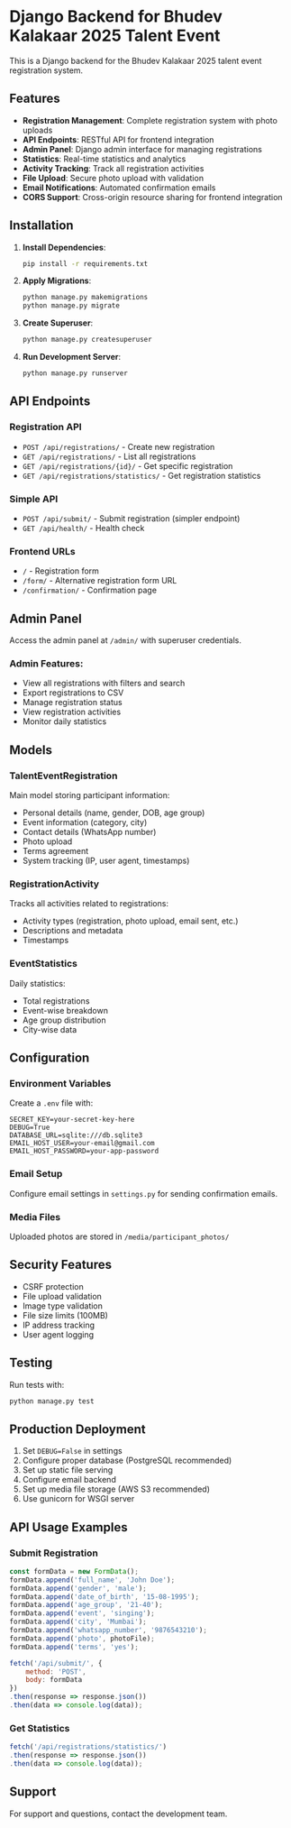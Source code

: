 # Django Backend for Bhudev Kalakaar 2025 Talent Event

This is a Django backend for the Bhudev Kalakaar 2025 talent event registration system.

## Features

- **Registration Management**: Complete registration system with photo uploads
- **API Endpoints**: RESTful API for frontend integration
- **Admin Panel**: Django admin interface for managing registrations
- **Statistics**: Real-time statistics and analytics
- **Activity Tracking**: Track all registration activities
- **File Upload**: Secure photo upload with validation
- **Email Notifications**: Automated confirmation emails
- **CORS Support**: Cross-origin resource sharing for frontend integration

## Installation

1. **Install Dependencies**:
   ```bash
   pip install -r requirements.txt
   ```

2. **Apply Migrations**:
   ```bash
   python manage.py makemigrations
   python manage.py migrate
   ```

3. **Create Superuser**:
   ```bash
   python manage.py createsuperuser
   ```

4. **Run Development Server**:
   ```bash
   python manage.py runserver
   ```

## API Endpoints

### Registration API
- `POST /api/registrations/` - Create new registration
- `GET /api/registrations/` - List all registrations
- `GET /api/registrations/{id}/` - Get specific registration
- `GET /api/registrations/statistics/` - Get registration statistics

### Simple API
- `POST /api/submit/` - Submit registration (simpler endpoint)
- `GET /api/health/` - Health check

### Frontend URLs
- `/` - Registration form
- `/form/` - Alternative registration form URL
- `/confirmation/` - Confirmation page

## Admin Panel

Access the admin panel at `/admin/` with superuser credentials.

### Admin Features:
- View all registrations with filters and search
- Export registrations to CSV
- Manage registration status
- View registration activities
- Monitor daily statistics

## Models

### TalentEventRegistration
Main model storing participant information:
- Personal details (name, gender, DOB, age group)
- Event information (category, city)
- Contact details (WhatsApp number)
- Photo upload
- Terms agreement
- System tracking (IP, user agent, timestamps)

### RegistrationActivity
Tracks all activities related to registrations:
- Activity types (registration, photo upload, email sent, etc.)
- Descriptions and metadata
- Timestamps

### EventStatistics
Daily statistics:
- Total registrations
- Event-wise breakdown
- Age group distribution
- City-wise data

## Configuration

### Environment Variables
Create a `.env` file with:
```
SECRET_KEY=your-secret-key-here
DEBUG=True
DATABASE_URL=sqlite:///db.sqlite3
EMAIL_HOST_USER=your-email@gmail.com
EMAIL_HOST_PASSWORD=your-app-password
```

### Email Setup
Configure email settings in `settings.py` for sending confirmation emails.

### Media Files
Uploaded photos are stored in `/media/participant_photos/`

## Security Features

- CSRF protection
- File upload validation
- Image type validation
- File size limits (100MB)
- IP address tracking
- User agent logging

## Testing

Run tests with:
```bash
python manage.py test
```

## Production Deployment

1. Set `DEBUG=False` in settings
2. Configure proper database (PostgreSQL recommended)
3. Set up static file serving
4. Configure email backend
5. Set up media file storage (AWS S3 recommended)
6. Use gunicorn for WSGI server

## API Usage Examples

### Submit Registration
```javascript
const formData = new FormData();
formData.append('full_name', 'John Doe');
formData.append('gender', 'male');
formData.append('date_of_birth', '15-08-1995');
formData.append('age_group', '21-40');
formData.append('event', 'singing');
formData.append('city', 'Mumbai');
formData.append('whatsapp_number', '9876543210');
formData.append('photo', photoFile);
formData.append('terms', 'yes');

fetch('/api/submit/', {
    method: 'POST',
    body: formData
})
.then(response => response.json())
.then(data => console.log(data));
```

### Get Statistics
```javascript
fetch('/api/registrations/statistics/')
.then(response => response.json())
.then(data => console.log(data));
```

## Support

For support and questions, contact the development team.
